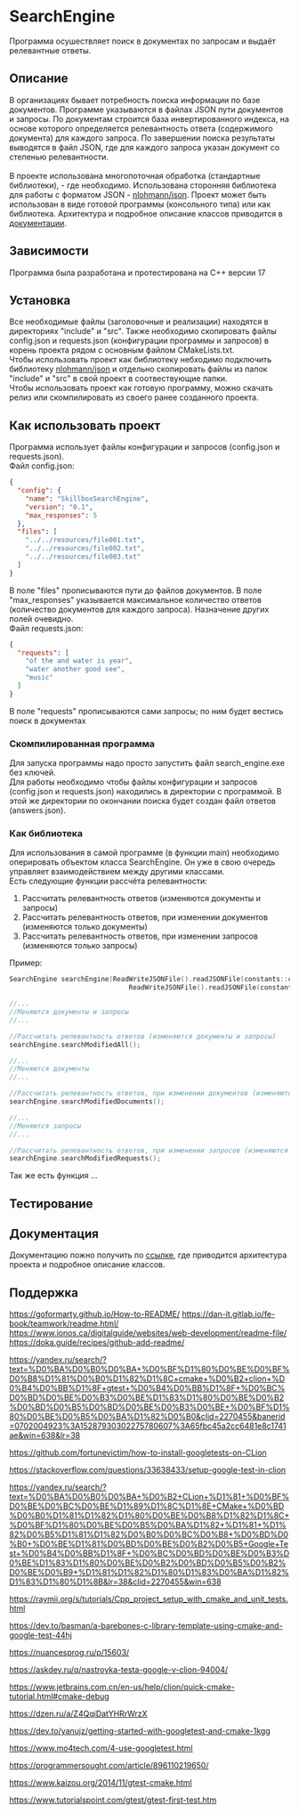 # SearchEngine

Программа осушествляет поиск в документах по запросам и выдаёт релевантные ответы.

## Описание

В организациях бывает потребность поиска информации по базе документов. Программе указываются в файлах JSON пути документов и запросы. По документам строится база инвертированного индекса, на основе которого определяется релевантность ответа (содержимого документа) для каждого запроса. По завершении поиска результаты выводятся в файл JSON, где для каждого запроса указан документ со степенью релевантности.\
\
В проекте использована многопоточная обработка (стандартные библиотеки), - где необходимо. Использована сторонняя библиотека для работы с форматом JSON - [nlohmann/json](https://github.com/nlohmann/json). 
Проект может быть использован в виде готовой программы (консольного типа) или как библиотека. Архитектура и подробное описание классов приводится в [документации](./docs/ru/index.md).

## Зависимости

Программа была разработана и протестирована на С++ версии 17

## Установка

Все необходимые файлы (заголовочные и реализации) находятся в директориях "include" и "src". Также необходимо скопировать файлы config.json и requests.json (конфигурации программы и запросов) в корень проекта рядом с основным файлом CMakeLists.txt.\
Чтобы использовать проект как библиотеку небходимо подключить библиотеку [nlohmann/json](https://github.com/nlohmann/json/#integration) и отдельно скопировать файлы из папок "include" и "src" в свой проект в соотвествующие папки.\
Чтобы использовать проект как готовую программу, можно скачать релиз или скомпилировать из своего ранее созданного проекта.

## Как использовать проект

Программа использует файлы конфигурации и запросов (config.json и requests.json).\
Файл config.json:
```json
{
  "config": {
    "name": "SkillboxSearchEngine",
    "version": "0.1",
    "max_responses": 5
  },
  "files": [
    "../../resources/file001.txt",
	"../../resources/file002.txt",
    "../../resources/file003.txt"
  ]
}
```
В поле "files" прописываются пути до файлов документов. В поле "max_responses" указывается максимальное количество ответов (количество документов для каждого запроса). Назначение других полей очевидно.
\
Файл requests.json:
```json
{
  "requests": [
    "of the and water is year",
    "water another good see",
    "music"
  ]
}
```
В поле "requests" прописываются сами запросы; по ним будет вестись поиск в документах

### Скомпилированная программа

Для запуска программы надо просто запустить файл search_engine.exe без ключей.\
Для работы необходимо чтобы файлы конфигурации и запросов (config.json и requests.json) находились в директории с программой. В этой же директории по окончании поиска будет создан файл ответов (answers.json).

### Как библиотека

Для использования в самой программе (в функции main) необходимо оперировать объектом класса SearchEngine. Он уже в свою очередь управляет взаимодействием между другими классами.\
Есть следующие функции рассчёта релевантности:
1. Рассчитать релевантность ответов (изменяются документы и запросы)
2. Рассчитать релевантность ответов, при изменении документов (изменяются только документы)
3. Рассчитать релевантность ответов, при изменении запросов (изменяются только запросы)

Пример:
```cpp
SearchEngine searchEngine(ReadWriteJSONFile().readJSONFile(constants::configFilePath),
                              ReadWriteJSONFile().readJSONFile(constants::requestsFilePath));

//...
//Меняются документы и запросы
//...

//Рассчитать релевантность ответов (изменяются документы и запросы)
searchEngine.searchModifiedAll();

//...
//Меняются документы
//...

//Рассчитать релевантность ответов, при изменении документов (изменяются только документы)
searchEngine.searchModifiedDocuments();

//...
//Меняются запросы
//...

//Рассчитать релевантность ответов, при изменении запросов (изменяются только запросы)
searchEngine.searchModifiedRequests();
```
Так же есть функция ...

## Тестирование


## Документация
Документацию пожно получить по [ссылке](./docs/ru/index.md), где приводится архитектура проекта и подробное описание классов.



## Поддержка

https://goformarty.github.io/How-to-README/
https://dan-it.gitlab.io/fe-book/teamwork/readme.html/
https://www.ionos.ca/digitalguide/websites/web-development/readme-file/
https://doka.guide/recipes/github-add-readme/

https://yandex.ru/search/?text=%D0%BA%D0%B0%D0%BA+%D0%BF%D1%80%D0%BE%D0%BF%D0%B8%D1%81%D0%B0%D1%82%D1%8C+cmake+%D0%B2+clion+%D0%B4%D0%BB%D1%8F+gtest+%D0%B4%D0%BB%D1%8F+%D0%BC%D0%BD%D0%BE%D0%B3%D0%BE%D1%83%D1%80%D0%BE%D0%B2%D0%BD%D0%B5%D0%BD%D0%BE%D0%B3%D0%BE+%D0%BF%D1%80%D0%BE%D0%B5%D0%BA%D1%82%D0%B0&clid=2270455&banerid=0702004923%3A15287930302275780607%3A65fbc45a2cc6481e8c1741ae&win=638&lr=38

https://github.com/fortunevictim/how-to-install-googletests-on-CLion

https://stackoverflow.com/questions/33638433/setup-google-test-in-clion

https://yandex.ru/search/?text=%D0%BA%D0%B0%D0%BA+%D0%B2+CLion+%D1%81+%D0%BF%D0%BE%D0%BC%D0%BE%D1%89%D1%8C%D1%8E+CMake+%D0%BD%D0%B0%D1%81%D1%82%D1%80%D0%BE%D0%B8%D1%82%D1%8C+%D0%BF%D1%80%D0%BE%D0%B5%D0%BA%D1%82+%D1%81+%D1%82%D0%B5%D1%81%D1%82%D0%B0%D0%BC%D0%B8+%D0%BD%D0%B0+%D0%BE%D1%81%D0%BD%D0%BE%D0%B2%D0%B5+Google+Test+%D0%B4%D0%BB%D1%8F+%D0%BC%D0%BD%D0%BE%D0%B3%D0%BE%D1%83%D1%80%D0%BE%D0%B2%D0%BD%D0%B5%D0%B2%D0%BE%D0%B9+%D1%81%D1%82%D1%80%D1%83%D0%BA%D1%82%D1%83%D1%80%D1%8B&lr=38&clid=2270455&win=638

https://raymii.org/s/tutorials/Cpp_project_setup_with_cmake_and_unit_tests.html

https://dev.to/basman/a-barebones-c-library-template-using-cmake-and-google-test-44hj

https://nuancesprog.ru/p/15603/

https://askdev.ru/q/nastroyka-testa-google-v-clion-94004/

https://www.jetbrains.com.cn/en-us/help/clion/quick-cmake-tutorial.html#cmake-debug

https://dzen.ru/a/Z4QqiDatYHRrWrzX

https://dev.to/yanujz/getting-started-with-googletest-and-cmake-1kgg

https://www.mo4tech.com/4-use-googletest.html

https://programmersought.com/article/896110219650/

https://www.kaizou.org/2014/11/gtest-cmake.html

https://www.tutorialspoint.com/gtest/gtest-first-test.htm




